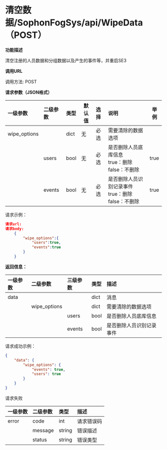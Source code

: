 # 清空数据/SophonFogSys/api/WipeData（POST）

**功能描述**

清空注册的人员数据和分组数据以及产生的事件等，并重启SE3

**调用URL**

调用方法: POST

**请求参数（JSON格式）**

| 一级参数     | 二级参数 | 类型 |  默认值  | 选择 | 说明                                                        |   举例   |
| :----------- | :------- | :--- | ----------------------------------- | :--- | :---------------------------------------------------------- | --------------------------------- |
| wipe_options |          | dict | 无                                  | 必选 | 需要清除的数据选项                                          |                                   |
|              | users    | bool | 无                                  | 必选 | 是否删除人员底库信息<br />true：删除<br />false：不删除     | true                              |
|              | events   | bool | 无                                  | 必选 | 是否删除人员识别记录事件<br />true：删除<br />false：不删除 | true                              |

请求示例：

```json
请求url: 
请求body:
	{
		"wipe_options":{
            "users":true,
            "events":true
		}
	}
```

 **返回信息：**

| 一级参数 | 二级参数     | 三级参数 | 类型 | 描述                     |
| :------- | :----------- | :------- | :--- | :----------------------- |
| data     |              |          | dict | 消息                     |
|          | wipe_options |          | dict | 需要清除的数据选项       |
|          |              | users    | bool | 是否删除人员底库信息     |
|          |              | events   | bool | 是否删除人员识别记录事件 |

请求成功示例：

```json
{
    "data": {
        "wipe_options": {
            "events": true,
            "users": true
        }
    }
}
```

请求失败

| 一级参数 | 二级参数 | 类型   | 描述       |
| :------- | :------- | :----- | :--------- |
| error    | code     | int    | 请求错误码 |
|          | message  | string | 错误描述   |
|          | status   | string | 错误类型   |

